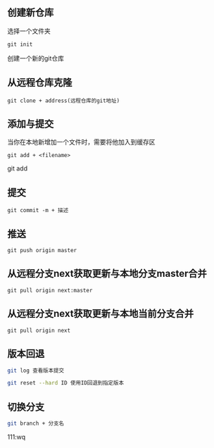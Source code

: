 ## 创建新仓库

选择一个文件夹
```
git init
```
创建一个新的git仓库

## 从远程仓库克隆
```
git clone + address(远程仓库的git地址)
```

## 添加与提交

当你在本地新增加一个文件时，需要将他加入到缓存区
```
git add + <filename>
```

git add

## 提交
```
git commit -m + 描述
```

## 推送
```
git push origin master
```

## 从远程分支next获取更新与本地分支master合并
```
git pull origin next:master
```

## 从远程分支next获取更新与本地当前分支合并
```
git pull origin next
```

## 版本回退
```bash
git log 查看版本提交

git reset --hard ID 使用ID回退到指定版本
```

## 切换分支
```bash
git branch + 分支名
```

111:wq

